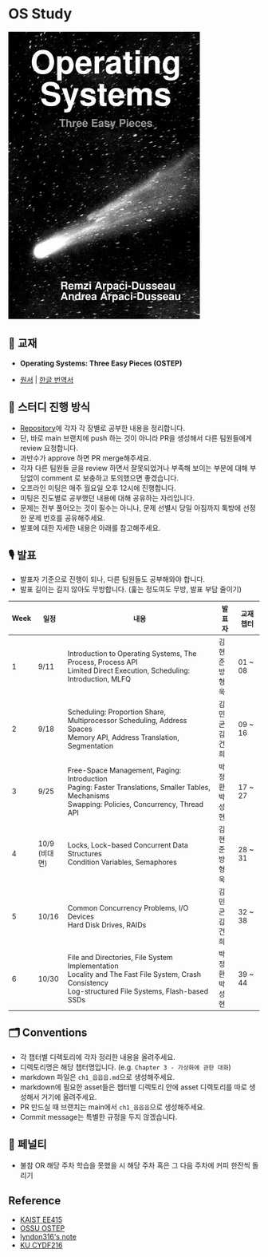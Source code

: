 # OS Study

![OSTEP.jpg](./cover_image.jpg)

## 📖 교재

- **Operating Systems: Three Easy Pieces (OSTEP)**

- [원서](https://pages.cs.wisc.edu/~remzi/OSTEP/) | [한글 번역서](https://github.com/remzi-arpacidusseau/ostep-translations/tree/master/korean)

## 📜 스터디 진행 방식

- [Repository](https://github.com/Sushi3-CS/Operating-Systems)에 각자 각 장별로 공부한 내용을 정리합니다.
- 단, 바로 main 브랜치에 push 하는 것이 아니라 PR을 생성해서 다른 팀원들에게 review 요청합니다.
- 과반수가 approve 하면 PR merge해주세요.
- 각자 다른 팀원들 글을 review 하면서 잘못되었거나 부족해 보이는 부분에 대해 부담없이 comment 로 보충하고 토의했으면 좋겠습니다.
- 오프라인 미팅은 매주 월요일 오후 12시에 진행합니다.
- 미팅은 진도별로 공부했던 내용에 대해 공유하는 자리입니다.
- 문제는 전부 풀어오는 것이 필수는 아니나, 문제 선별시 당일 아침까지 톡방에 선정한 문제 번호를 공유해주세요.
- 발표에 대한 자세한 내용은 아래를 참고해주세요.

## 🎙 발표

- 발표자 기준으로 진행이 되나, 다른 팀원들도 공부해와야 합니다.
- 발표 길이는 길지 않아도 무방합니다. (훑는 정도여도 무방, 발표 부담 줄이기)

| Week | 일정              | 내용                                                                                                                                                        | 발표자            | 교재 챕터 |
| ---- | ----------------- | ----------------------------------------------------------------------------------------------------------------------------------------------------------- | ----------------- | --------- |
| 1    | 9/11              | Introduction to Operating Systems, The Process, Process API<br/>Limited Direct Execution, Scheduling: Introduction, MLFQ                                    | 김현준<br/>방형욱 | 01 ~ 08   |
| 2    | 9/18              | Scheduling: Proportion Share, Multiprocessor Scheduling, Address Spaces<br/>Memory API, Address Translation, Segmentation                                   | 김민균<br/>김건희 | 09 ~ 16   |
| 3    | 9/25              | Free-Space Management, Paging: Introduction<br/>Paging: Faster Translations, Smaller Tables, Mechanisms<br/>Swapping: Policies, Concurrency, Thread API     | 박정환<br/>박성현 | 17 ~ 27   |
| 4    | 10/9<br/>(비대면) | Locks, Lock-based Concurrent Data Structures<br/>Condition Variables, Semaphores                                                                            | 김현준<br/>방형욱 | 28 ~ 31   |
| 5    | 10/16             | Common Concurrency Problems, I/O Devices<br/>Hard Disk Drives, RAIDs                                                                                        | 김민균<br/>김건희 | 32 ~ 38   |
| 6    | 10/30             | File and Directories, File System Implementation<br/>Locality and The Fast File System, Crash Consistency<br/>Log-structured File Systems, Flash-based SSDs | 박정환<br/>박성현 | 39 ~ 44   |

## 🗂 Conventions

- 각 챕터별 디렉토리에 각자 정리한 내용을 올려주세요.
- 디렉토리명은 해당 챕터명입니다. (e.g. `Chapter 3 - 가상화에 관한 대화`)
- markdown 파일은 `ch1_읍읍읍.md`으로 생성해주세요.
- markdown에 필요한 asset들은 챕터별 디렉토리 안에 asset 디렉토리를 따로 생성해서 거기에 올려주세요.
- PR 만드실 때 브랜치는 main에서 `ch1_읍읍읍`으로 생성해주세요.
- Commit message는 특별한 규정을 두지 않겠습니다.

## 🥤 페널티

- 불참 OR 해당 주차 학습을 못했을 시 해당 주차 혹은 그 다음 주차에 커피 한잔씩 돌리기

## Reference

- [KAIST EE415](https://oslab.kaist.ac.kr/ee415-spring-2020/)
- [OSSU OSTEP](https://github.com/ossu/computer-science/tree/master/coursepages/ostep)
- [lyndon316's note](https://lyndon316.notion.site/25-98bb50c2a09d4151a11fb5bc41cacfe2?pvs=4)
- [KU CYDF216](https://kucss.notion.site/Operating-Systems-2023-Fall-6c79f88273cb487d8a63efa35db7d79a)
